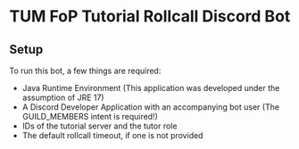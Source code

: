 # TUM FoP Tutorial Rollcall Discord Bot
## Setup
To run this bot, a few things are required:
- Java Runtime Environment (This application was developed under the assumption of JRE 17)
- A Discord Developer Application with an accompanying bot user (The GUILD_MEMBERS intent is required!)
- IDs of the tutorial server and the tutor role
- The default rollcall timeout, if one is not provided